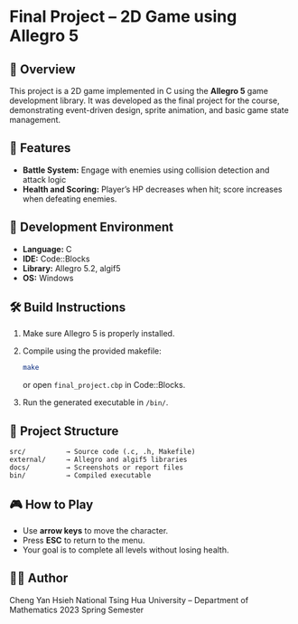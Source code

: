 # Final Project – 2D Game using Allegro 5

## 📘 Overview

This project is a 2D game implemented in C using the **Allegro 5** game development library.
It was developed as the final project for the course, demonstrating event-driven design, sprite animation, and basic game state management.

## 🧩 Features

* **Battle System:** Engage with enemies using collision detection and attack logic
* **Health and Scoring:** Player’s HP decreases when hit; score increases when defeating enemies.

## 🧠 Development Environment

* **Language:** C
* **IDE:** Code::Blocks
* **Library:** Allegro 5.2, algif5
* **OS:** Windows

## 🛠️ Build Instructions

1. Make sure Allegro 5 is properly installed.
2. Compile using the provided makefile:

   ```bash
   make
   ```

   or open `final_project.cbp` in Code::Blocks.
3. Run the generated executable in `/bin/`.

## 📂 Project Structure

```
src/          → Source code (.c, .h, Makefile)
external/     → Allegro and algif5 libraries
docs/         → Screenshots or report files
bin/          → Compiled executable
```

## 🎮 How to Play

* Use **arrow keys** to move the character.
* Press **ESC** to return to the menu.
* Your goal is to complete all levels without losing health.

## 👨‍💻 Author

Cheng Yan Hsieh
National Tsing Hua University – Department of Mathematics
2023 Spring Semester

